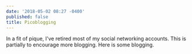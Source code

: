 ```yaml
---
date: '2018-05-02 08:27 -0400'
published: false
title: Picoblogging
---
```

In a fit of pique, I've retired most of my social networking accounts. This is partially to encourage more blogging. Here is some blogging.
